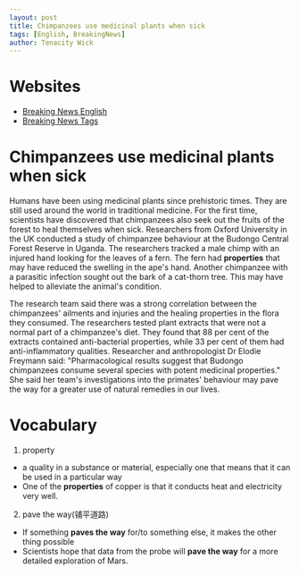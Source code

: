 ```yaml
---
layout: post
title: Chimpanzees use medicinal plants when sick
tags: [English, BreakingNews]
author: Tenacity Wick
---
```


# Websites

- [Breaking News English](https://breakingnewsenglish.com/)
- [Breaking News Tags](https://zhouqiang19980220.github.io/tags/#books)

# Chimpanzees use medicinal plants when sick

Humans have been using medicinal plants since prehistoric times. They are still used around the world in traditional medicine. For the first time, scientists have discovered that chimpanzees also seek out the fruits of the forest to heal themselves when sick. Researchers from Oxford University in the UK conducted a study of chimpanzee behaviour at the Budongo Central Forest Reserve in Uganda. The researchers tracked a male chimp with an injured hand looking for the leaves of a fern. The fern had **properties** that may have reduced the swelling in the ape's hand. Another chimpanzee with a parasitic infection sought out the bark of a cat-thorn tree. This may have helped to alleviate the animal's condition.

The research team said there was a strong correlation between the chimpanzees' ailments and injuries and the healing properties in the flora they consumed. The researchers tested plant extracts that were not a normal part of a chimpanzee's diet. They found that 88 per cent of the extracts contained anti-bacterial properties, while 33 per cent of them had anti-inflammatory qualities. Researcher and anthropologist Dr Elodie Freymann said: "Pharmacological results suggest that Budongo chimpanzees consume several species with potent medicinal properties." She said her team's investigations into the primates' behaviour may pave the way for a greater use of natural remedies in our lives.

# Vocabulary

1. property
- a quality in a substance or material, especially one that means that it can be used in a particular way
- One of the **properties** of copper is that it conducts heat and electricity very well.
2. pave the way(铺平道路)
- If something **paves the way** for/to something else, it makes the other thing possible
- Scientists hope that data from the probe will **pave the way** for a more detailed exploration of Mars.